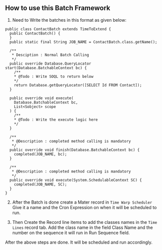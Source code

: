 ## How to use this Batch Framework

1. Need to Write the batches in this format as given below:

```
public class ContactBatch extends TimeToExtend {
  public ContactBatch() {
  }
  public static final String JOB_NAME = ContactBatch.class.getName();

  /**
   * Desciption : Normal Batch Calling
   */
  public override Database.QueryLocator start(Database.BatchableContext bc) {
    /**
    * @Todo : Write SOQL to return below
    */
    return Database.getQueryLocator([SELECT Id FROM Contact]);
  }

  public override void execute(
    Database.BatchableContext bc,
    List<Sobject> scope
  ) {
    /**
    * @Todo : Write the execute logic here
    */
  }

  /**
   * @Description : completed method calling is mandatory
   */
  public override void finish(Database.BatchableContext bc) {
    completed(JOB_NAME, bc);
  }

  /**
   * @Description : completed method calling is mandatory
   */
  public override void execute(System.SchedulableContext SC) {
    completed(JOB_NAME, SC);
  }
}
```

2. After the Batch is done create a Mater record in `Time Warp Scheduler` Give it a name and the Cron Expression on when it will be scheduled to run.

3. Then Create the Record line items to add the classes names in the `Time Lines` record tab. Add the class name in the field Class Name and the number on the sequence it will run in Run Sequence field.

After the above steps are done. It will be scheduled and run accordingly.
